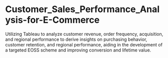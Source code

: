 # Customer_Sales_Performance_Analysis-for-E-Commerce
Utilizing Tableau to analyze customer revenue, order frequency, acquisition, and regional performance to derive insights on purchasing behavior, customer retention, and regional performance, aiding in the development of a targeted EOSS scheme and improving conversion and lifetime value.
